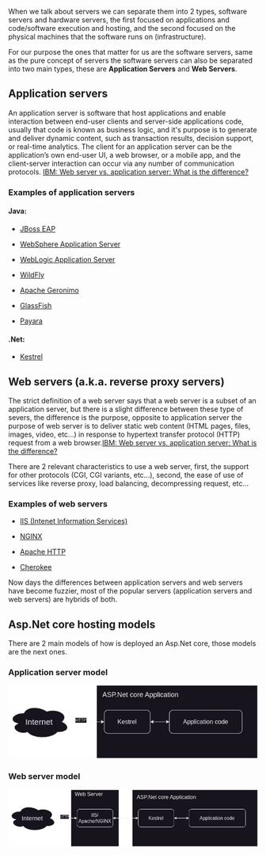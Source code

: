 When we talk about servers we can separate them into 2 types, software servers and hardware servers, the first focused on applications and code/software execution and hosting, and the second focused on the physical machines that the software runs on (infrastructure).

For our purpose the ones that matter for us are the software servers, same as the pure concept of servers the software servers can also be separated into two main types, these are **Application Servers** and **Web Servers**.

## Application servers

An application server is software that host applications and enable interaction between end-user clients and server-side applications code, usually that code is known as business logic, and it's purpose is to generate and deliver dynamic content, such as transaction results, decision support, or real-time analytics. The client for an application server can be the application’s own end-user UI, a web browser, or a mobile app, and the client-server interaction can occur via any number of communication protocols. [IBM: Web server vs. application server: What is the difference?](https://www.ibm.com/topics/web-server-application-server)

### Examples of application servers

#### Java:

- [JBoss EAP](https://www.redhat.com/es/technologies/jboss-middleware/application-platform)

- [WebSphere Application Server](https://www.ibm.com/products/websphere-application-server)

- [WebLogic Application Server](https://www.oracle.com/java/weblogic/)

- [WildFly](https://www.wildfly.org/)

- [Apache Geronimo](https://geronimo.apache.org/)

- [GlassFish](https://www.oracle.com/middleware/technologies/glassfish-server.html)

- [Payara](https://www.payara.org/)

#### .Net:

- [Kestrel](https://learn.microsoft.com/en-us/aspnet/core/fundamentals/servers/kestrel?view=aspnetcore-7.0)

## Web servers (a.k.a. reverse proxy servers)

The strict definition of a web server says that a web server is a subset of an application server, but there is a slight difference between these type of severs, the difference is the purpose, opposite to application server the purpose of web server is to deliver static web content (HTML pages, files, images, video, etc...) in response to hypertext transfer protocol (HTTP) request from a web browser.[IBM: Web server vs. application server: What is the difference?](https://www.ibm.com/topics/web-server-application-server)

There are 2 relevant characteristics to use a web server, first, the support for other protocols (CGI, CGI variants, etc...), second, the ease of use of services like reverse proxy, load balancing, decompressing request, etc...

### Examples of web servers

- [IIS (Intenet Information Services)](https://www.microsoft.com/en-us/download/details.aspx?id=48264)

- [NGINX](https://www.nginx.com/)

- [Apache HTTP](https://httpd.apache.org/)

- [Cherokee](http://cherokee-project.com/)

Now days the differences between application servers and web servers have become fuzzier, most of the popular servers (application servers and web servers) are hybrids of both.

## Asp.Net core hosting models

There are 2 main models of how is deployed an Asp.Net core, those models are the next ones.

### Application server model

![Application server model](../assets/First_Steps/ASP.NetCore_AppServerExec.png)

### Web server model

![Web server model](../assets/First_Steps/ASP.NetCore_WebServerExec.png)